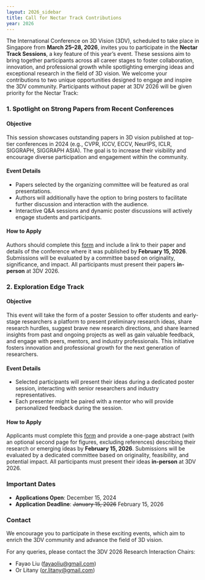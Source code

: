 ```yaml
---
layout: 2026_sidebar
title: Call for Nectar Track Contributions
year: 2026
---
```


The International Conference on 3D Vision (3DV), scheduled to take place in Singapore from **March 25–28, 2026**, invites you to participate in the **Nectar Track Sessions**, a key feature of this year’s event. These sessions aim to bring together participants across all career stages to foster collaboration, innovation, and professional growth while spotlighting emerging ideas and exceptional research in the field of 3D vision.
We welcome your contributions to two unique opportunities designed to engage and inspire the 3DV community. Participants without paper at 3DV 2026 will be given priority for the Nectar Track:

### 1. Spotlight on Strong Papers from Recent Conferences

#### Objective
This session showcases outstanding papers in 3D vision published at top-tier conferences in 2024 (e.g., CVPR, ICCV, ECCV, NeurIPS, ICLR, SIGGRAPH, SIGGRAPH ASIA). The goal is to increase their visibility and encourage diverse participation and engagement within the community.

#### Event Details
- Papers selected by the organizing committee will be featured as oral presentations.
- Authors will additionally have the option to bring posters to facilitate further discussion and interaction with the audience.
- Interactive Q&A sessions and dynamic poster discussions will actively engage students and participants.

#### How to Apply
Authors should complete this [form](https://forms.gle/3CmhNbD8WgKhHmqA9) and include a link to their paper and details of the conference where it was published by **February 15, 2026**. Submissions will be evaluated by a committee based on originality, significance, and impact. All participants must present their papers **in-person** at 3DV 2026.



### 2. Exploration Edge Track

#### Objective
This event will take the form of a poster Session to offer students and early-stage researchers a platform to present preliminary research ideas, share research hurdles, suggest brave new research directions, and share learned insights from past and ongoing projects as well as gain valuable feedback, and engage with peers, mentors, and industry professionals. This initiative fosters innovation and professional growth for the next generation of researchers.

#### Event Details
- Selected participants will present their ideas during a dedicated poster session, interacting with senior researchers and industry representatives.
- Each presenter might be paired with a mentor who will provide personalized feedback during the session.

#### How to Apply
Applicants must complete this [form](https://forms.gle/3CmhNbD8WgKhHmqA9) and provide a one-page abstract (with an optional second page for figures, excluding references) describing their research or emerging ideas by **February 15, 2026**. Submissions will be evaluated by a dedicated committee based on originality, feasibility, and potential impact. All participants must present their ideas **in-person** at 3DV 2026. 

### Important Dates

- **Applications Open**: December 15, 2024
- **Application Deadline**: ~~January 15, 2026~~ February 15, 2026

### Contact

We encourage you to participate in these exciting events, which aim to enrich the 3DV community and advance the field of 3D vision.

For any queries, please contact the 3DV 2026 Research Interaction Chairs:
- Fayao Liu ([fayaoliu@gmail.com](mailto:fayaoliu@gmail.com))
- Or Litany ([or.litany@gmail.com](mailto:or.litany@gmail.com))


